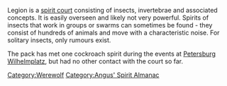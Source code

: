 Legion is a [spirit court](Spirits "wikilink") consisting of insects,
invertebrae and associated concepts. It is easily overseen and likely
not very powerful. Spirits of insects that work in groups or swarms can
sometimes be found - they consist of hundreds of animals and move with a
characteristic noise. For solitary insects, only rumours exist.

The pack has met one cockroach spirit during the events at [Petersburg
Wilhelmplatz](Petersburg_Wilhelmplatz "wikilink"), but had no other
contact with the court so far.

[Category:Werewolf](Category:Werewolf "wikilink") [Category:Angus'
Spirit Almanac](Category:Angus'_Spirit_Almanac "wikilink")